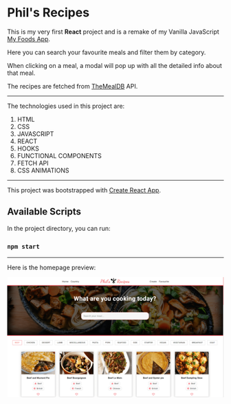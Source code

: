 # Phil's Recipes

This is my very first **React** project and is a remake of my Vanilla JavaScript [My Foods App](https://github.com/philipHinch/my-foods-app).

Here you can search your favourite meals and filter them by category. 

When clicking on a meal, a modal will pop up with all the detailed info about that meal.

The recipes are fetched from [TheMealDB](https://www.themealdb.com/) API.

---

The technologies used in this project are:

1. HTML
2. CSS
3. JAVASCRIPT
4. REACT
5. HOOKS
6. FUNCTIONAL COMPONENTS
7. FETCH API
8. CSS ANIMATIONS

---

This project was bootstrapped with [Create React App](https://github.com/facebook/create-react-app).

## Available Scripts

In the project directory, you can run:

### `npm start`

---

Here is the homepage preview:

![This is a preview](./src/assets/preview1.png)


